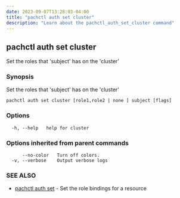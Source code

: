 ```yaml
---
date: 2023-09-07T13:28:03-04:00
title: "pachctl auth set cluster"
description: "Learn about the pachctl_auth_set_cluster command"
---
```


## pachctl auth set cluster

Set the roles that 'subject' has on the 'cluster'

### Synopsis

Set the roles that 'subject' has on the 'cluster'

```
pachctl auth set cluster [role1,role2 | none ] subject [flags]
```

### Options

```
  -h, --help   help for cluster
```

### Options inherited from parent commands

```
      --no-color   Turn off colors.
  -v, --verbose    Output verbose logs
```

### SEE ALSO

* [pachctl auth set](../pachctl_auth_set)	 - Set the role bindings for a resource


